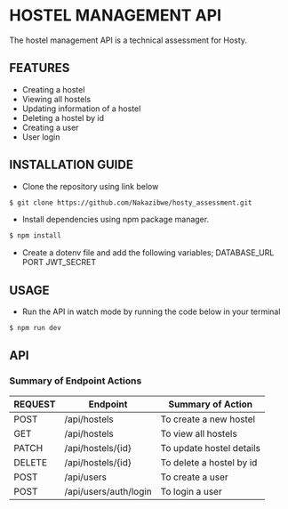 # HOSTEL MANAGEMENT API
The hostel management API is a technical assessment for Hosty.


## FEATURES
* Creating a hostel
* Viewing all hostels
* Updating information of a hostel
* Deleting a hostel  by id
* Creating a user
* User login


## INSTALLATION GUIDE
* Clone the repository using link below
```bash
$ git clone https://github.com/Nakazibwe/hosty_assessment.git
```
* Install dependencies using npm package manager.
```bash
$ npm install 
```
* Create a dotenv file and add the following variables;
DATABASE_URL  PORT JWT_SECRET


## USAGE
* Run the API in watch mode by running the code below in your terminal
```bash
$ npm run dev
```


## API 

### Summary of Endpoint Actions
| REQUEST | Endpoint               | Summary of Action                |
| ------- | ---------------------- | -------------------------------- |
| POST    | /api/hostels           |  To create a new hostel          |
| GET     | /api/hostels           |  To view all hostels             |           
| PATCH   | /api/hostels/{id}      |  To update hostel details        |            
| DELETE  | /api/hostels/{id}      |  To delete a hostel by id        |
| POST    | /api/users             |  To create a user                |  
| POST    | /api/users/auth/login  |  To login a user                 |
